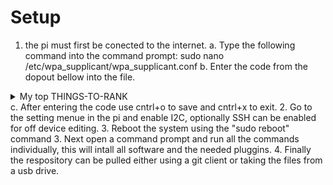 # Setup
1. the pi must first be conected to the internet.
  a. Type the following command into the command prompt: sudo nano /etc/wpa_supplicant/wpa_supplicant.conf
  b. Enter the code from the dopout bellow into the file.
  <details>
  <summary>My top THINGS-TO-RANK</summary>

  network={
      ssid="network name"
      priority=1
      proto=RSN
      key_mgmt=WPA-EAP
      pairwise=CCMP
      auth_alg=OPEN
      eap=PEAP
      identity="username"
      password="password"
      phase1="peaplabel=0"
      phase2="auth=MSCHAPV2"
      }
  
  </details>
  c. After entering the code use cntrl+o to save and cntrl+x to exit.
2. Go to the setting menue in the pi and enable I2C, optionally SSH can be enabled for off device editing.
3. Reboot the system using the "sudo reboot" command
3. Next open a command prompt and run all the commands individually, this will intall all software and the needed pluggins.
4. Finally the respository can be pulled either using a git client or taking the files from a usb drive.
